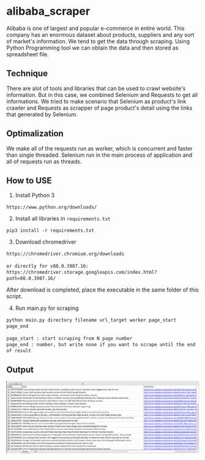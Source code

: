 # alibaba_scraper

Alibaba is one of largest and popular e-commerce in entire world. This company has an enormous dataset about products, suppliers and any sort of market's information. We tend to get the data through scraping. Using Python Programming tool we can obtain the data and then stored as spreadsheet file.

## Technique

There are alot of tools and libraries that can be used to crawl website's information. But in this case, we combined Selenium and Requests to get all informations. We tried to make scenario that Selenium as product's link crawler and Requests as scrapper of page product's detail using the links that generated by Selenium.

## Optimalization

We make all of the requests run as worker, which is concurrent and faster than single threaded. Selenium run in the main process of application and all of requests run as threads.

## How to USE

1. Install Python 3
```
https://www.python.org/downloads/
```
2. Install all libraries in `requirements.txt`
```
pip3 install -r requirements.txt
```
3. Download chromedriver
```
https://chromedriver.chromium.org/downloads

or directly for v80.0.3987.16:
https://chromedriver.storage.googleapis.com/index.html?path=80.0.3987.16/
```
After download is completed, place the executable in the same folder of this script.

4. Run main.py for scraping
```
python main.py directory filename url_target worker page_start page_end

page_start : start scraping from N page number
page_end : number, but write none if you want to scrape until the end of result
```

## Output

![Screenshot](https://raw.githubusercontent.com/reyzeal/alibaba_scraper/master/alibaba.PNG)

